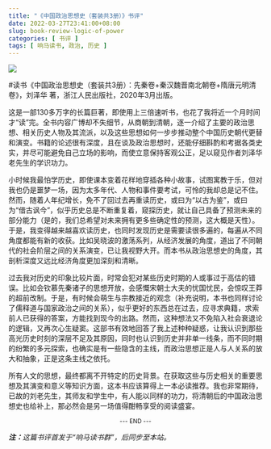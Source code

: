 ```yaml
---
title: "《中国政治思想史（套装共3册）》书评"
date: 2022-03-27T23:41:00+08:00
slug: book-review-logic-of-power
categories: [ 书评 ]
tags: [ 响马读书, 政治, 历史 ]
---
```


<img src="220327-book-cover.jpg" style="max-width:300px"/>

#读书《中国政治思想史（套装共3册）：先秦卷+秦汉魏晋南北朝卷+隋唐元明清卷》，刘泽华 著，浙江人民出版社，2020年3月出版。

这是一部130多万字的长篇巨著，即使用上三倍速听书，也花了我将近一个月时间才“读”完。全书内容广博却不失细节，从商朝到清朝，逐一介绍了主要的政治思想、相关历史人物及其流派，以及这些思想如何一步步推动整个中国历史朝代更替和演变。书籍的论述很有深度，且在谈及政治思想时，还能仔细斟酌和考据各类史实，并尽可能避免自己立场的影响，而使立意保持客观公正，足以窥见作者刘泽华老先生的学识功力。

小时候我最怕学历史，即使课本变着花样地穿插各种小故事，试图寓教于乐，但对我也仍是噩梦一场，因为太多年代、人物和事件要考试，可怜的我却总是记不住。然而，随着人年纪增长，免不了回过去再重读历史，或曰为“以古为鉴”，或曰为“借古讽今”，似乎历史总是不断重复着，窥探历史，就让自己具备了预测未来的部分能力（是的，我们总希望对未来拥有更多些确定性的预测，这大概是天性）。于是，我变得越来越喜欢读历史，也同时发现历史是需要读很多遍的，每遍从不同角度都能有新的收获。比如吴晓波的激荡系列，从经济发展的角度，道出了不同朝代的社会阶层之间的关系演变，已让我视野大开。而本书从政治思想史的角度，其剖析深度又远比经济角度更加深刻和清晰。

过去我对历史的印象比较片面，时常会犯对某些历史时期的人或事过于高估的错误。比如会钦慕先秦诸子的思想开放，会感慨宋朝士大夫的忧国忧民，会惊叹王莽的超前改制。于是，有时候会萌生与宗教接近的观念（补充说明，本书也同样讨论了儒释道与国家政治之间的关系），似乎更好的东西总在过去，应寻求典籍，求索前人已获得的答案，方能找到现今的出路。然而，这种想法又不免陷入社会衰退论的逻辑，又再次心生疑窦。这部书有效地回答了我上述种种疑惑，让我认识到那些高光历史时刻的深层不足及其原因，同时也认识到历史并非单一线条，而不同时期的纷繁的多元探索，也确实是有一些隐含的主线，而政治思想正是人与人关系的放大和抽象，正是这条主线之依托。

所有人文的思想，最终都离不开特定的历史背景。在获取这些与历史相关的重要思想及其演变和意义等知识方面，这本书应该算得上一本必读推荐。我也非常期待，已故的刘老先生，其师友和学生中，有人能以同样的功力，将清朝后的中国政治思想史也给补上，那必然会是另一场值得酣畅享受的阅读盛宴。

<center><small>--- END ---</small></center>

<i><b>注：</b>这篇书评首发于“响马读书群”，后同步至本站。</i>
